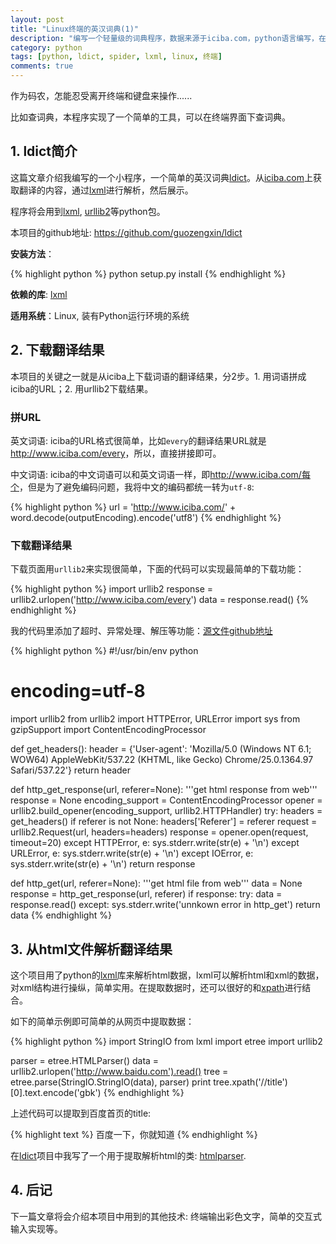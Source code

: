 ```yaml
---
layout: post
title: "Linux终端的英汉词典(1)"
description: "编写一个轻量级的词典程序，数据来源于iciba.com，python语言编写，在linux平台上运行."
category: python
tags: [python, ldict, spider, lxml, linux, 终端]
comments: true
---
```


作为码农，怎能忍受离开终端和键盘来操作......

比如查词典，本程序实现了一个简单的工具，可以在终端界面下查词典。

## 1. ldict简介

这篇文章介绍我编写的一个小程序，一个简单的英汉词典[ldict][]。从[iciba.com][iciba]上获取翻译的内容，通过[lxml][]进行解析，然后展示。

程序将会用到[lxml][], [urllib2][]等python包。

本项目的github地址: <https://github.com/guozengxin/ldict>

**安装方法**：

{% highlight python %}
python setup.py install
{% endhighlight %}

**依赖的库**: [lxml][]

**适用系统**：Linux, 装有Python运行环境的系统

<!-- more -->

## 2. 下载翻译结果

本项目的关键之一就是从iciba上下载词语的翻译结果，分2步。1. 用词语拼成iciba的URL；2. 用urllib2下载结果。

### 拼URL

英文词语: iciba的URL格式很简单，比如`every`的翻译结果URL就是<http://www.iciba.com/every>，所以，直接拼接即可。

中文词语: iciba的中文词语可以和英文词语一样，即<http://www.iciba.com/每个>，但是为了避免编码问题，我将中文的编码都统一转为`utf-8`:

{% highlight python %}
url = 'http://www.iciba.com/' + word.decode(outputEncoding).encode('utf8')
{% endhighlight %}

### 下载翻译结果

下载页面用`urllib2`来实现很简单，下面的代码可以实现最简单的下载功能：

{% highlight python %}
import urllib2
response = urllib2.urlopen('http://www.iciba.com/every')
data = response.read()
{% endhighlight %}

我的代码里添加了超时、异常处理、解压等功能：[源文件github地址](https://github.com/guozengxin/ldict/blob/master/ldutil/htmlfetcher.py)

{% highlight python %}
#!/usr/bin/env python
# encoding=utf-8

import urllib2
from urllib2 import HTTPError, URLError
import sys
from gzipSupport import ContentEncodingProcessor


def get_headers():
    header = {'User-agent': 'Mozilla/5.0 (Windows NT 6.1; WOW64) AppleWebKit/537.22 (KHTML, like Gecko) Chrome/25.0.1364.97 Safari/537.22'}
    return header


def http_get_response(url, referer=None):
    '''get html response from web'''
    response = None
    encoding_support = ContentEncodingProcessor
    opener = urllib2.build_opener(encoding_support, urllib2.HTTPHandler)
    try:
        headers = get_headers()
        if referer is not None:
            headers['Referer'] = referer
        request = urllib2.Request(url, headers=headers)
        response = opener.open(request, timeout=20)
    except HTTPError, e:
        sys.stderr.write(str(e) + '\n')
    except URLError, e:
        sys.stderr.write(str(e) + '\n')
    except IOError, e:
        sys.stderr.write(str(e) + '\n')
    return response


def http_get(url, referer=None):
    '''get html file from web'''
    data = None
    response = http_get_response(url, referer)
    if response:
        try:
            data = response.read()
        except:
            sys.stderr.write('unnkown error in http_get')
    return data
{% endhighlight %}

## 3. 从html文件解析翻译结果

这个项目用了python的[lxml][]库来解析html数据，lxml可以解析html和xml的数据，对xml结构进行操纵，简单实用。在提取数据时，还可以很好的和[xpath][]进行结合。

如下的简单示例即可简单的从网页中提取数据：

{% highlight python %}
import StringIO
from lxml import etree
import urllib2

parser = etree.HTMLParser()
data = urllib2.urlopen('http://www.baidu.com').read()
tree = etree.parse(StringIO.StringIO(data), parser)
print tree.xpath('//title')[0].text.encode('gbk')
{% endhighlight %}

上述代码可以提取到百度首页的title:

{% highlight text %}
百度一下，你就知道
{% endhighlight %}

在[ldict][]项目中我写了一个用于提取解析html的类: [htmlparser](https://github.com/guozengxin/ldict/blob/master/ldutil/htmlparser.py).

## 4. 后记

下一篇文章将会介绍本项目中用到的其他技术: 终端输出彩色文字，简单的交互式输入实现等。


[iciba]: http://www.iciba.com/
[lxml]: http://lxml.de/
[urllib2]: https://docs.python.org/2/library/urllib2.html
[ldict]: https://github.com/guozengxin/ldict
[xpath]: http://www.w3school.com.cn/xpath/
